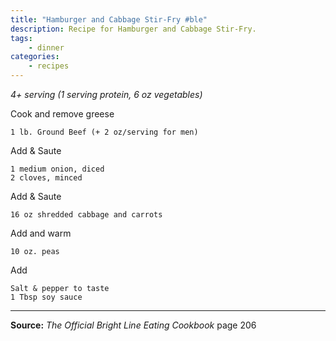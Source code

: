 ```yaml
---
title: "Hamburger and Cabbage Stir-Fry #ble"
description: Recipe for Hamburger and Cabbage Stir-Fry.
tags:
    - dinner
categories:
    - recipes
---
```


*4+ serving (1 serving protein, 6 oz vegetables)*

Cook and remove greese

```
1 lb. Ground Beef (+ 2 oz/serving for men)
```

Add & Saute

```
1 medium onion, diced
2 cloves, minced
```

Add & Saute

```
16 oz shredded cabbage and carrots
```

Add and warm

```
10 oz. peas
```

Add

```
Salt & pepper to taste
1 Tbsp soy sauce
```

---

**Source:** _The Official Bright Line Eating Cookbook_ page 206